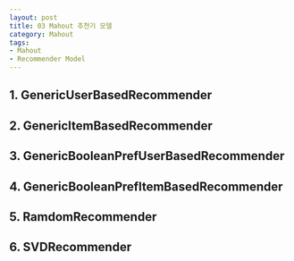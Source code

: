 ```yaml
---
layout: post
title: 03 Mahout 추천기 모델
category: Mahout
tags:
- Mahout
- Recommender Model
---
```


## 1. GenericUserBasedRecommender

## 2. GenericItemBasedRecommender

## 3. GenericBooleanPrefUserBasedRecommender

## 4. GenericBooleanPrefItemBasedRecommender

## 5. RamdomRecommender

## 6. SVDRecommender